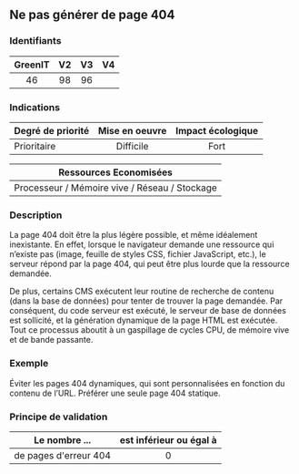 ## Ne pas générer de page 404

### Identifiants

| GreenIT |  V2  |  V3  |  V4  |
|:-------:|:----:|:----:|:----:|
|  46    | 98  | 96  |      |

### Indications

| Degré de priorité |      Mise en oeuvre       |  Impact écologique    | 
|-------------------|:-------------------------:|:---------------------:|
| Prioritaire       |  Difficile                |    Fort               | 


|Ressources Economisées                                      |
|:----------------------------------------------------------:|
|  Processeur / Mémoire vive / Réseau / Stockage  |

### Description

La page 404 doit être la plus légère possible, et même idéalement inexistante. En effet, lorsque le navigateur demande une ressource qui n’existe pas (image, feuille de styles CSS, fichier JavaScript, etc.), le serveur répond par la page 404, qui peut être plus lourde que la ressource demandée.

De plus, certains CMS exécutent leur routine de recherche de contenu (dans la base de données) pour tenter de trouver la page demandée. Par conséquent, du code serveur est exécuté, le serveur de base de données est sollicité, et la génération dynamique de la page HTML est exécutée. Tout ce processus aboutit à un gaspillage de cycles CPU, de mémoire vive et de bande passante.

### Exemple

Éviter les pages 404 dynamiques, qui sont personnalisées en fonction du contenu de l’URL. Préférer une seule page 404 statique.

### Principe de validation

| Le nombre ...     | est inférieur ou égal à   |  
|-------------------|:-------------------------:|
| de pages d'erreur 404 |  0 |
